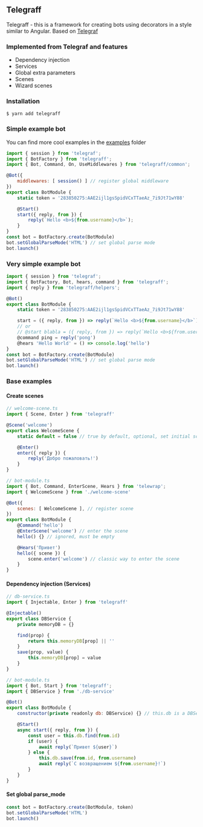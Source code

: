## Telegraff
Telegraff - this is a framework for creating bots using decorators in a style similar to Angular. Based on [Telegraf](https://github.com/telegraf/telegraf "Telegraf")

### Implemented from Telegraf and features
- Dependency injection
- Services
- Global extra parameters
- Scenes
- Wizard scenes

### Installation

```
$ yarn add telegraff
```

### Simple example bot
You can find more cool examples in the [examples](https://github.com/RealPeha/telegraff/tree/master/examples "examples") folder

```javascript
import { session } from 'telegraf';
import { BotFactory } from 'telegraff';
import { Bot, Command, On, UseMiddlewares } from 'telegraff/common';

@Bot({
    middlewares: [ session() ] // register global middleware
})
export class BotModule {
    static token = '283850275:AAE2ijl1gsSpidVCxTTaeAz_7i9Jt71wY88'

    @Start()
    start({ reply, from }) {
        reply(`Hello <b>${from.username}</b>`);
    }
}
const bot = BotFactory.create(BotModule)
bot.setGlobalParseMode('HTML') // set global parse mode
bot.launch()
```

### Very simple example bot
```javascript
import { session } from 'telegraf';
import { BotFactory, Bot, hears, command } from 'telegraff';
import { reply } from 'telegraff/helpers';

@Bot()
export class BotModule {
    static token = '283850275:AAE2ijl1gsSpidVCxTTaeAz_7i9Jt71wY88'

    start = ({ reply, from }) => reply(`Hello <b>${from.username}</b>`)
    // or
    // @start blabla = ({ reply, from }) => reply(`Hello <b>${from.username}</b>`)
    @command ping = reply('pong')
    @hears 'Hello World' = () => console.log('hello')
}
const bot = BotFactory.create(BotModule)
bot.setGlobalParseMode('HTML') // set global parse mode
bot.launch()
```

### Base examples
#### Create scenes
```javascript
// welcome-scene.ts
import { Scene, Enter } from 'telegraff'

@Scene('welcome')
export class WelcomeScene {
    static default = false // true by default, optional, set initial scene

    @Enter()
    enter({ reply }) {
        reply('Добро пожаловать!')
    }
}

// bot-module.ts
import { Bot, Command, EnterScene, Hears } from 'telewrap';
import { WelcomeScene } from './welcome-scene'

@Bot({
    scenes: [ WelcomeScene ], // register scene
})
export class BotModule {
    @Command('hello')
    @EnterScene('welcome') // enter the scene
    hello() {} // ignored, must be empty

    @Hears('Привет')
    hello({ scene }) {
        scene.enter('welcome') // classic way to enter the scene
    }
}
```

#### Dependency injection (Services)
```javascript
// db-service.ts
import { Injectable, Enter } from 'telegraff'

@Injectable()
export class DBService {
    private memoryDB = {}

    find(prop) {
	    return this.memoryDB[prop] || ''
    }
    save(prop, value) {
	    this.memoryDB[prop] = value
    }
}

// bot-module.ts
import { Bot, Start } from 'telegraff';
import { DBService } from './db-service'

@Bot()
export class BotModule {
    constructor(private readonly db: DBService) {} // this.db is a DBService instance

    @Start()
    async start({ reply, from }) {
        const user = this.db.find(from.id)
        if (user) {
            await reply(`Привет ${user}`)
        } else {
            this.db.save(from.id, from.username)
            await reply(`С возвращением ${from.username}!`)
        }
    }
}
```

#### Set global parse_mode
```javascript
const bot = BotFactory.create(BotModule, token)
bot.setGlobalParseMode('HTML')
bot.launch()
```

